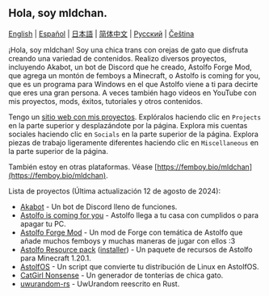 ## Hola, soy mldchan.

[English](https://github.com/mldchan/mldchan/blob/main//README.md) | [Español](https://github.com/mldchan/mldchan/blob/main//README_ES.md) | [日本語](https://github.com/mldchan/mldchan/blob/main//README_JA.md) | [简体中文](https://github.com/mldchan/mldchan/blob/main//README_CN.md) | [Русский](https://github.com/mldchan/mldchan/blob/main//README_RU.md) | [Čeština](https://github.com/mldchan/mldchan/blob/main//README_CZ.md)

¡Hola, soy mldchan! Soy una chica trans con orejas de gato que disfruta creando una variedad de contenidos. Realizo diversos proyectos, incluyendo Akabot, un bot de Discord que he creado, Astolfo Forge Mod, que agrega un montón de femboys a Minecraft, o Astolfo is coming for you, que es un programa para Windows en el que Astolfo viene a ti para decirte que eres una gran persona. A veces también hago videos en YouTube con mis proyectos, mods, éxitos, tutoriales y otros contenidos.

Tengo un [sitio web con mis proyectos](https://mldkyt.nekoweb.org/). Explóralos haciendo clic en `Projects` en la parte superior y desplazándote por la página. Explora mis cuentas sociales haciendo clic en `Socials` en la parte superior de la página. Explora piezas de trabajo ligeramente diferentes haciendo clic en `Miscellaneous` en la parte superior de la página.

También estoy en otras plataformas. Véase [https://femboy.bio/mldchan](https://femboy.bio/mldchan).

Lista de proyectos (Última actualización 12 de agosto de 2024):

- [Akabot](https://mldkyt.nekoweb.org/project/akabot) - Un bot de Discord lleno de funciones.
- [Astolfo is coming for you](https://github.com/mldchan/AstolfoIsComingForYou/releases) - Astolfo llega a tu casa con cumplidos o para apagar tu PC.
- [Astolfo Forge Mod](https://github.com/mldchan/AstolfoForge/releases) - Un mod de Forge con temática de Astolfo que añade muchos femboys y muchas maneras de jugar con ellos :3
- [Astolfo Resource pack](https://github.com/mldchan/AstolfoResourcePack) ([installer](https://github.com/mldchan/AstolfoResourcePackInstaller/releases/)) - Un paquete de recursos de Astolfo para Minecraft 1.20.1.
- [AstolfOS](https://github.com/mldchan/AstolfOS/wiki/) - Un script que convierte tu distribución de Linux en AstolfOS.
- [CatGirl Nonsense](https://mldkyt.nekoweb.org/project/catgirlnonsense/) - Un generador de tonterías de chica gato.
- [uwurandom-rs](https://github.com/mldchan/uwurandom-rs/) - UwUrandom reescrito en Rust.
